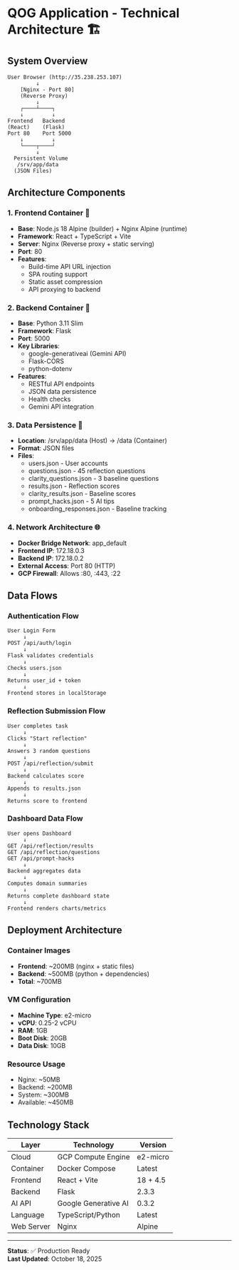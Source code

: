 # QOG Application - Technical Architecture 🏗️

## System Overview

```
User Browser (http://35.238.253.107)
         ↓
    [Nginx - Port 80]
    (Reverse Proxy)
         ↓
    ┌────┴────┐
    ↓         ↓
Frontend   Backend
(React)    (Flask)
Port 80    Port 5000
    ↓         ↓
    └────┬────┘
         ↓
  Persistent Volume
   /srv/app/data
  (JSON Files)
```

## Architecture Components

### 1. Frontend Container 🎨
- **Base**: Node.js 18 Alpine (builder) + Nginx Alpine (runtime)
- **Framework**: React + TypeScript + Vite
- **Server**: Nginx (Reverse proxy + static serving)
- **Port**: 80
- **Features**:
  - Build-time API URL injection
  - SPA routing support
  - Static asset compression
  - API proxying to backend

### 2. Backend Container 🔧
- **Base**: Python 3.11 Slim
- **Framework**: Flask
- **Port**: 5000
- **Key Libraries**:
  - google-generativeai (Gemini API)
  - Flask-CORS
  - python-dotenv
- **Features**:
  - RESTful API endpoints
  - JSON data persistence
  - Health checks
  - Gemini API integration

### 3. Data Persistence 💾
- **Location**: /srv/app/data (Host) → /data (Container)
- **Format**: JSON files
- **Files**:
  - users.json - User accounts
  - questions.json - 45 reflection questions
  - clarity_questions.json - 3 baseline questions
  - results.json - Reflection scores
  - clarity_results.json - Baseline scores
  - prompt_hacks.json - 5 AI tips
  - onboarding_responses.json - Baseline tracking

### 4. Network Architecture 🌐
- **Docker Bridge Network**: app_default
- **Frontend IP**: 172.18.0.3
- **Backend IP**: 172.18.0.2
- **External Access**: Port 80 (HTTP)
- **GCP Firewall**: Allows :80, :443, :22

## Data Flows

### Authentication Flow
```
User Login Form
     ↓
POST /api/auth/login
     ↓
Flask validates credentials
     ↓
Checks users.json
     ↓
Returns user_id + token
     ↓
Frontend stores in localStorage
```

### Reflection Submission Flow
```
User completes task
     ↓
Clicks "Start reflection"
     ↓
Answers 3 random questions
     ↓
POST /api/reflection/submit
     ↓
Backend calculates score
     ↓
Appends to results.json
     ↓
Returns score to frontend
```

### Dashboard Data Flow
```
User opens Dashboard
     ↓
GET /api/reflection/results
GET /api/reflection/questions
GET /api/prompt-hacks
     ↓
Backend aggregates data
     ↓
Computes domain summaries
     ↓
Returns complete dashboard state
     ↓
Frontend renders charts/metrics
```

## Deployment Architecture

### Container Images
- **Frontend**: ~200MB (nginx + static files)
- **Backend**: ~500MB (python + dependencies)
- **Total**: ~700MB

### VM Configuration
- **Machine Type**: e2-micro
- **vCPU**: 0.25-2 vCPU
- **RAM**: 1GB
- **Boot Disk**: 20GB
- **Data Disk**: 10GB

### Resource Usage
- Nginx: ~50MB
- Backend: ~200MB
- System: ~300MB
- Available: ~450MB

## Technology Stack

| Layer | Technology | Version |
|-------|-----------|---------|
| Cloud | GCP Compute Engine | e2-micro |
| Container | Docker Compose | Latest |
| Frontend | React + Vite | 18 + 4.5 |
| Backend | Flask | 2.3.3 |
| AI API | Google Generative AI | 0.3.2 |
| Language | TypeScript/Python | Latest |
| Web Server | Nginx | Alpine |

---

**Status**: ✅ Production Ready  
**Last Updated**: October 18, 2025
